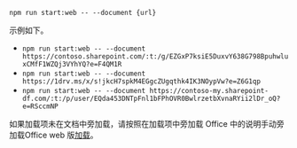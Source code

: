 ```command&nbsp;line
npm run start:web -- --document {url}
```

示例如下。

- `npm run start:web -- --document https://contoso.sharepoint.com/:t:/g/EZGxP7ksiE5DuxvY638G798BpuhwluxCMfF1WZQj3VYhYQ?e=F4QM1R`
- `npm run start:web -- --document https://1drv.ms/x/s!jkcH7spkM4EGgcZUgqthk4IK3NOypVw?e=Z6G1qp`
- `npm run start:web -- --document https://contoso-my.sharepoint-df.com/:t:/p/user/EQda453DNTpFnl1bFPhOVR0BwlrzetbXvnaRYii2lDr_oQ?e=RSccmNP`

如果加载项未在文档中旁加载，请按照在加载项中旁加载 Office 中的说明手动旁加载Office web 版[加载](../testing/sideload-office-add-ins-for-testing.md#sideload-an-office-add-in-in-office-on-the-web-manually)。